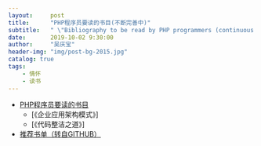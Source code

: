 ```yaml
---
layout:     post
title:      "PHP程序员要读的书目(不断完善中)"
subtitle:   " \"Bibliography to be read by PHP programmers (continuous improvement)\""
date:       2019-10-02 9:30:00
author:     "吴庆宝"
header-img: "img/post-bg-2015.jpg"
catalog: true
tags:
    - 情怀
    - 读书
---
```

 
 
- [PHP程序员要读的书目](https://www.cnblogs.com/aiweixiao/p/5836310.html#10)
    - [《企业应用架构模式》] 
    - [《代码整洁之道》] 
- [推荐书单（转自GITHUB）](https://www.cnblogs.com/lupeng2010/p/6178277.html)
